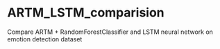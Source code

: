 # ARTM_LSTM_comparision
Compare ARTM + RandomForestClassifier and LSTM neural network on emotion detection dataset
